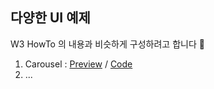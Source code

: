 ## 다양한 UI 예제
W3 HowTo 의 내용과 비슷하게 구성하려고 합니다 🤣

1. Carousel : [Preview](https://youtu.be/u6ExwCol3WI) / [Code](https://github.com/doyle-flutter/flutterHowTo/blob/main/01Carousel/main.dart)
2. ...
